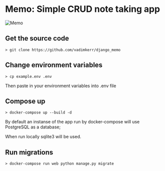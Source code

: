 # Memo: Simple CRUD note taking app

![Memo](https://i.imgur.com/CVXvasd.png)

## Get the source code
```
> git clone https://github.com/vadimkerr/django_memo
```

## Change environment variables
```
> cp example.env .env
```
Then paste in your environment variables into .env file

## Compose up
```
> docker-compose up --build -d
```
By default an instanse of the app run by docker-compose will use PostgreSQL as a database;

When run locally sqlite3 will be used.

## Run migrations
```
> docker-compose run web python manage.py migrate
```
